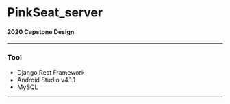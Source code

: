 # PinkSeat_server
#### 2020 Capstone Design

-----------

### Tool
+ Django Rest Framework
+ Android Studio v4.1.1
+ MySQL 

------------
